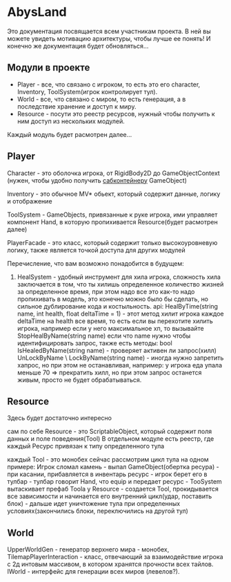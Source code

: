 # AbysLand

Это документация посвящается всем участникам проекта.
В ней вы можете увидеть мотивацию архитектуры, чтобы лучше ее понять!
И конечно же документация будет обновляться...

## Модули в проекте

- Player - все, что связано с игроком, то есть это его character, Inventory, ToolSystem(игрок контролирует тул).
- World - все, что связано с миром, то есть генерация, а в последствие хранение и доступ к миру.
- Resource - посути это реестр ресурсов, нужный чтобы получить к ним доступ из нескольких модулей.

Каждый модуль будет расмотрен далее...

## Player
Character - это оболочка игрока, от RigidBody2D до GameObjectContext 
(нужен, чтобы удобно получить [сабконтейнеру](https://github.com/Baccanno/Zenject/blob/master/Documentation/SubContainers.md) GameObject)

Inventory - это обычное MV* обьект, который содержит данные, логику и отображение

ToolSystem - GameObjects, привязанные к руке игрока, ими управляет компонент Hand, 
в которую пропихивается Resource(будет расмотрен далее)

PlayerFacade - это класс, который содержит только высокоуровневую логику, также является точкой доступа для других модулей

Перечисление, что вам возможно понадобится в будущем:
1) HealSystem - удобный инструмент для хила игрока, сложность хила заключается в том, 
что ты хилишь определенное количество жизней за определенное время, при этом надо все это как-то надо пропихивать в модель,
это конечно можно было бы сделать, но сильное дублирование кода и костыльность.
api:
HealByTime(string name, int health, float deltaTime = 1) - этот метод хилит игрока каждое deltaTime на health все время,
то есть если вы перехотите хилить игрока, например если у него максимальное хп, то вызывайте StopHealByName(string name)
если что name нужно чтобы идентифицировать запрос, также есть методы:
bool IsHealedByName(string name) - проверяет активен ли запрос(хилл)
UnLockByName \ LockByName(string name) - иногда нужно запретить хапрос, но при этом не останавливая, 
например: у игрока еда упала меньше 70 => прекратить хилл, но при этом запрос останется живым, просто не будет обрабатываться.

## Resource
Здесь будет достаточно интересно

сам по себе Resource - это ScriptableObject, который содержит поля данных и поле поведения(Tool)
В отдельном модуле есть реестр, где каждый Ресурс привязан к типу определенного тула

каждый Tool - это монобех сейчас рассмотрим цикл тула на одном примере:
Игрок сломал камень - выпал GameObject(обертка ресура) - при касании, прибавляется в инвентарь ресурс - 
игрок берет его в тулбар - тулбар говорит Hand, что equip и передает ресурс - TooSystem вытаскивает префаб Toolа у Resource -
создается Tool, прокидывается все зависимости и начинается его внутренний цикл(удар, поставить блок) -
дальше идет уничтожение тула при определенных условиях(закончились блоки, переключились на другой тул)

## World
UpperWorldGen - генератор верхнего мира - монобех,
TilemapPlayerInteraction - класс, отвечающий за взаимодействие игрока с 2д интовым массивом, в котором хранятся прочности всех тайлов.
IWorld - интерфейс для генерации всех миров (левелов?).
